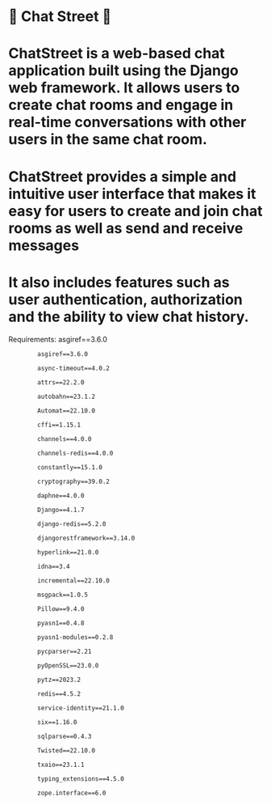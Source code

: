 # 💭 Chat Street 💬

# ChatStreet is a web-based chat application built using the Django web framework. It allows users to create chat rooms and engage in real-time conversations with other users in the same chat room.
# ChatStreet provides a simple and intuitive user interface that makes it easy for users to create and join chat rooms as well as send and receive messages
# It also includes features such as user authentication, authorization and the ability to view chat history.

Requirements: 
            asgiref==3.6.0
            
            asgiref==3.6.0
            
            async-timeout==4.0.2
            
            attrs==22.2.0
            
            autobahn==23.1.2
            
            Automat==22.10.0
            
            cffi==1.15.1
            
            channels==4.0.0
            
            channels-redis==4.0.0
            
            constantly==15.1.0
            
            cryptography==39.0.2
            
            daphne==4.0.0
            
            Django==4.1.7
            
            django-redis==5.2.0
            
            djangorestframework==3.14.0
            
            hyperlink==21.0.0
            
            idna==3.4
            
            incremental==22.10.0
            
            msgpack==1.0.5
            
            Pillow==9.4.0
            
            pyasn1==0.4.8
            
            pyasn1-modules==0.2.8
            
            pycparser==2.21
            
            pyOpenSSL==23.0.0
            
            pytz==2023.2
            
            redis==4.5.2
            
            service-identity==21.1.0
            
            six==1.16.0
            
            sqlparse==0.4.3
            
            Twisted==22.10.0
            
            txaio==23.1.1
            
            typing_extensions==4.5.0
            
            zope.interface==6.0
  
